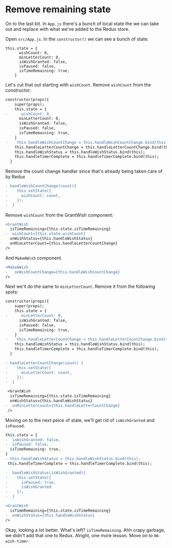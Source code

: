 # Remove remaining state

On to the last bit.  In `App.js` there's a bunch of local state the we can take out and replace with what we've added to the Redux store.

Open `src/App.js`.  In the `constructor()` we can see a bunch of state:

```Jsx
this.state = {
      wishCount: 0,
      minLetterCount: 0,
      isWishGranted: false,
      isPaused: false,
      isTimeRemaining: true,
    }
```

Let's cut that out starting with `wishCount`.  Remove `wishCount` from the constructor:

```Diff
constructor(props){
    super(props);
    this.state = {
-      wishCount: 0,
      minLetterCount: 0,
      isWishGranted: false,
      isPaused: false,
      isTimeRemaining: true,
    }
-    this.handleWishCountChange = this.handleWishCountChange.bind(this);
    this.handleLetterCountChange = this.handleLetterCountChange.bind(this);
    this.handleWishStatus = this.handleWishStatus.bind(this);
    this.handleTimerComplete = this.handleTimerComplete.bind(this);
  }
```

Remove the count change handler since that's already being taken care of by Redux

```diff
- handleWishCountChange(count){
-    this.setState({
-      wishCount: count,
-    });
-  }
```

Remove `wishCount` from the GrantWish component:

```diff
<GrantWish 
  isTimeRemaining={this.state.isTimeRemaining}
-  wishCount={this.state.wishCount} 
  onWishStatus={this.handleWishStatus}
  onMinLetterCount={this.handleLetterCountChange} 
/>
```

And `MakeAWish` component.

```diff
<MakeAWish 
-	onWishCountChange={this.handleWishCountChange} 
/>
```



Next we'll do the same to `minLetterCount`. Remove it from the following spots:

```diff
constructor(props){
    super(props);
    this.state = {
-      minLetterCount: 0,
      isWishGranted: false,
      isPaused: false,
      isTimeRemaining: true,
    }
-    this.handleLetterCountChange = this.handleLetterCountChange.bind(this);
    this.handleWishStatus = this.handleWishStatus.bind(this);
    this.handleTimerComplete = this.handleTimerComplete.bind(this);
  }
```

```Diff
- handleLetterCountChange(count) {
-    this.setState({
-      minLetterCount: count,
-    });
-  }
```

```diff
 <GrantWish 
  isTimeRemaining={this.state.isTimeRemaining}
  onWishStatus={this.handleWishStatus}
-  onMinLetterCount={this.handleLetterCountChange} 
 />
```

Moving on to the next peice of state, we'll get rid of `isWishGranted` and `isPaused`.

```Diff
this.state = {
-  isWishGranted: false,
-  isPaused: false,
  isTimeRemaining: true,
}
- this.handleWishStatus = this.handleWishStatus.bind(this);
 this.handleTimerComplete = this.handleTimerComplete.bind(this);
```

```diff
-  handleWishStatus(isWishGranted){
-    this.setState({
-      isPaused: true,
-      isWishGranted
-    });
-  }
```

```diff
<GrantWish 
  isTimeRemaining={this.state.isTimeRemaining}
-  onWishStatus={this.handleWishStatus}
/>
```

Okay, looking a lot better. What's left? `isTimeRemaining`. Ahh crapy garbage, we didn't add that one to Redux. Alright, one more lesson. Move on to `06-wish-timer`.

